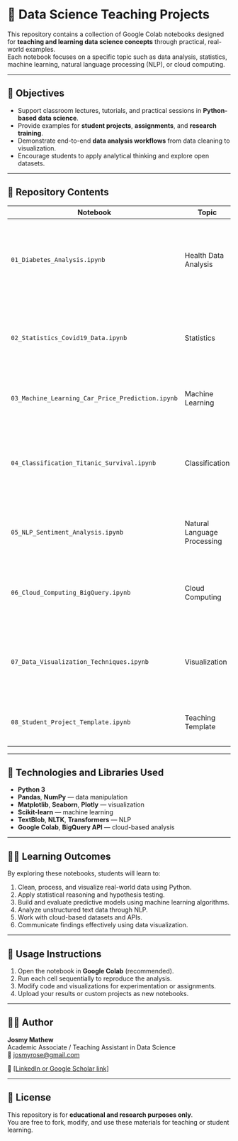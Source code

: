# 🧠 Data Science Teaching Projects

This repository contains a collection of Google Colab notebooks designed for **teaching and learning data science concepts** through practical, real-world examples.  
Each notebook focuses on a specific topic such as data analysis, statistics, machine learning, natural language processing (NLP), or cloud computing.

---

## 🎯 Objectives

- Support classroom lectures, tutorials, and practical sessions in **Python-based data science**.
- Provide examples for **student projects**, **assignments**, and **research training**.
- Demonstrate end-to-end **data analysis workflows** from data cleaning to visualization.
- Encourage students to apply analytical thinking and explore open datasets.

---

## 🧩 Repository Contents

| Notebook | Topic | Description |
|-----------|--------|-------------|
| `01_Diabetes_Analysis.ipynb` | Health Data Analysis | Analyze CDC BRFSS dataset to study diabetes factors using Python, Pandas, and Seaborn. |
| `02_Statistics_Covid19_Data.ipynb` | Statistics | Explore and apply descriptive and inferential statistics on COVID-19 data. |
| `03_Machine_Learning_Car_Price_Prediction.ipynb` | Machine Learning | Build a linear regression model to predict car prices. |
| `04_Classification_Titanic_Survival.ipynb` | Classification | Predict Titanic survival outcomes using decision trees and logistic regression. |
| `05_NLP_Sentiment_Analysis.ipynb` | Natural Language Processing | Perform sentiment analysis on text data using NLP tools. |
| `06_Cloud_Computing_BigQuery.ipynb` | Cloud Computing | Query and analyze large datasets using Google BigQuery and Python API. |
| `07_Data_Visualization_Techniques.ipynb` | Visualization | Create engaging data visualizations using Seaborn, Plotly, and Matplotlib. |
| `08_Student_Project_Template.ipynb` | Teaching Template | Template for student-led data science mini-projects. |

---

## 🧮 Technologies and Libraries Used

- **Python 3**  
- **Pandas**, **NumPy** — data manipulation  
- **Matplotlib**, **Seaborn**, **Plotly** — visualization  
- **Scikit-learn** — machine learning  
- **TextBlob**, **NLTK**, **Transformers** — NLP  
- **Google Colab**, **BigQuery API** — cloud-based analysis  

---

## 🧑‍🏫 Learning Outcomes

By exploring these notebooks, students will learn to:
1. Clean, process, and visualize real-world data using Python.  
2. Apply statistical reasoning and hypothesis testing.  
3. Build and evaluate predictive models using machine learning algorithms.  
4. Analyze unstructured text data through NLP.  
5. Work with cloud-based datasets and APIs.  
6. Communicate findings effectively using data visualization.  

---

## 🧾 Usage Instructions

1. Open the notebook in **Google Colab** (recommended).  
2. Run each cell sequentially to reproduce the analysis.  
3. Modify code and visualizations for experimentation or assignments.  
4. Upload your results or custom projects as new notebooks.

---

## 🧑‍💻 Author

**Josmy Mathew**  
Academic Associate / Teaching Assistant in Data Science  
📧 josmyrose@gmail.com 

🔗 [[LinkedIn or Google Scholar link](https://www.linkedin.com/in/josmymathew/)]  

---

## 📜 License
This repository is for **educational and research purposes only**.  
You are free to fork, modify, and use these materials for teaching or student learning.
